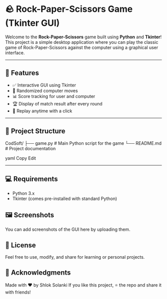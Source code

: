 # 🪨 Rock-Paper-Scissors Game (Tkinter GUI)

Welcome to the **Rock-Paper-Scissors** game built using **Python** and **Tkinter**!  
This project is a simple desktop application where you can play the classic game of Rock-Paper-Scissors against the computer using a graphical user interface.

---

## 📌 Features

- ✅ Interactive GUI using Tkinter  
- 🤖 Randomized computer moves  
- 📊 Score tracking for user and computer  
- 🏆 Display of match result after every round  
- 🔁 Replay anytime with a click

---

## 📂 Project Structure

CodSoft/
├── game.py # Main Python script for the game
└── README.md # Project documentation

yaml
Copy
Edit

---

## 💻 Requirements

- Python 3.x  
- Tkinter (comes pre-installed with standard Python)

## 🖼️ Screenshots
You can add screenshots of the GUI here by uploading them.

## 📜 License
Feel free to use, modify, and share for learning or personal projects.

## 🙌 Acknowledgments
Made with ❤️ by Shlok Solanki
If you like this project, ⭐ the repo and share it with friends!

